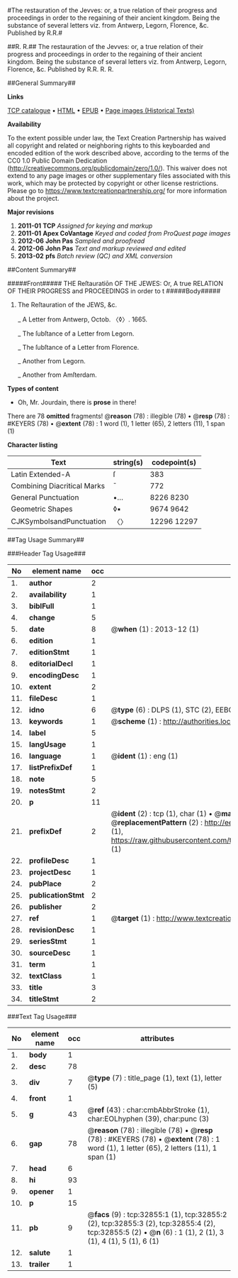 #The restauration of the Jevves: or, a true relation of their progress and proceedings in order to the regaining of their ancient kingdom. Being the substance of several letters viz. from Antwerp, Legorn, Florence, &c. Published by R.R.#

##R. R.##
The restauration of the Jevves: or, a true relation of their progress and proceedings in order to the regaining of their ancient kingdom. Being the substance of several letters viz. from Antwerp, Legorn, Florence, &c. Published by R.R.
R. R.

##General Summary##

**Links**

[TCP catalogue](http://www.ota.ox.ac.uk/tcp/)  • 
[HTML](http://tei.it.ox.ac.uk/tcp/Texts-HTML/free/A58/A58306.html)  • 
[EPUB](http://tei.it.ox.ac.uk/tcp/Texts-EPUB/free/A58/A58306.epub) • 
[Page images (Historical Texts)](https://historicaltexts.jisc.ac.uk/eebo-99828428e)

**Availability**

To the extent possible under law, the Text Creation Partnership has waived all copyright and related or neighboring rights to this keyboarded and encoded edition of the work described above, according to the terms of the CC0 1.0 Public Domain Dedication (http://creativecommons.org/publicdomain/zero/1.0/). This waiver does not extend to any page images or other supplementary files associated with this work, which may be protected by copyright or other license restrictions. Please go to https://www.textcreationpartnership.org/ for more information about the project.

**Major revisions**

1. __2011-01__ __TCP__ *Assigned for keying and markup*
1. __2011-01__ __Apex CoVantage__ *Keyed and coded from ProQuest page images*
1. __2012-06__ __John Pas__ *Sampled and proofread*
1. __2012-06__ __John Pas__ *Text and markup reviewed and edited*
1. __2013-02__ __pfs__ *Batch review (QC) and XML conversion*

##Content Summary##

#####Front#####
 THE Reſtauratiōn OF THE JEWES: Or, A true RELATION OF THEIR PROGRESS and PROCEEDINGS in order to t
#####Body#####

1. The Reſtauration of the JEWS, &c.

    _ A Letter from Antwerp, Octob. 〈◊〉. 1665.

    _ The ſubſtance of a Letter from Legorn.

    _ The ſubſtance of a Letter from Florence.

    _ Another from Legorn.

    _ Another from Amſterdam.

**Types of content**

  * Oh, Mr. Jourdain, there is **prose** in there!

There are 78 **omitted** fragments! 
 @__reason__ (78) : illegible (78)  •  @__resp__ (78) : #KEYERS (78)  •  @__extent__ (78) : 1 word (1), 1 letter (65), 2 letters (11), 1 span (1)

**Character listing**


|Text|string(s)|codepoint(s)|
|---|---|---|
|Latin Extended-A|ſ|383|
|Combining             Diacritical Marks|̄|772|
|General Punctuation|•…|8226 8230|
|Geometric Shapes|◊▪|9674 9642|
|CJKSymbolsandPunctuation|〈〉|12296 12297|

##Tag Usage Summary##

###Header Tag Usage###

|No|element name|occ|attributes|
|---|---|---|---|
|1.|__author__|2||
|2.|__availability__|1||
|3.|__biblFull__|1||
|4.|__change__|5||
|5.|__date__|8| @__when__ (1) : 2013-12 (1)|
|6.|__edition__|1||
|7.|__editionStmt__|1||
|8.|__editorialDecl__|1||
|9.|__encodingDesc__|1||
|10.|__extent__|2||
|11.|__fileDesc__|1||
|12.|__idno__|6| @__type__ (6) : DLPS (1), STC (2), EEBO-CITATION (1), PROQUEST (1), VID (1)|
|13.|__keywords__|1| @__scheme__ (1) : http://authorities.loc.gov/ (1)|
|14.|__label__|5||
|15.|__langUsage__|1||
|16.|__language__|1| @__ident__ (1) : eng (1)|
|17.|__listPrefixDef__|1||
|18.|__note__|5||
|19.|__notesStmt__|2||
|20.|__p__|11||
|21.|__prefixDef__|2| @__ident__ (2) : tcp (1), char (1)  •  @__matchPattern__ (2) : ([0-9\-]+):([0-9IVX]+) (1), (.+) (1)  •  @__replacementPattern__ (2) : http://eebo.chadwyck.com/downloadtiff?vid=$1&page=$2 (1), https://raw.githubusercontent.com/textcreationpartnership/Texts/master/tcpchars.xml#$1 (1)|
|22.|__profileDesc__|1||
|23.|__projectDesc__|1||
|24.|__pubPlace__|2||
|25.|__publicationStmt__|2||
|26.|__publisher__|2||
|27.|__ref__|1| @__target__ (1) : http://www.textcreationpartnership.org/docs/. (1)|
|28.|__revisionDesc__|1||
|29.|__seriesStmt__|1||
|30.|__sourceDesc__|1||
|31.|__term__|1||
|32.|__textClass__|1||
|33.|__title__|3||
|34.|__titleStmt__|2||


###Text Tag Usage###

|No|element name|occ|attributes|
|---|---|---|---|
|1.|__body__|1||
|2.|__desc__|78||
|3.|__div__|7| @__type__ (7) : title_page (1), text (1), letter (5)|
|4.|__front__|1||
|5.|__g__|43| @__ref__ (43) : char:cmbAbbrStroke (1), char:EOLhyphen (39), char:punc (3)|
|6.|__gap__|78| @__reason__ (78) : illegible (78)  •  @__resp__ (78) : #KEYERS (78)  •  @__extent__ (78) : 1 word (1), 1 letter (65), 2 letters (11), 1 span (1)|
|7.|__head__|6||
|8.|__hi__|93||
|9.|__opener__|1||
|10.|__p__|15||
|11.|__pb__|9| @__facs__ (9) : tcp:32855:1 (1), tcp:32855:2 (2), tcp:32855:3 (2), tcp:32855:4 (2), tcp:32855:5 (2)  •  @__n__ (6) : 1 (1), 2 (1), 3 (1), 4 (1), 5 (1), 6 (1)|
|12.|__salute__|1||
|13.|__trailer__|1||
